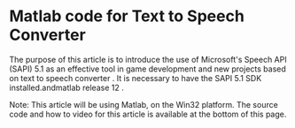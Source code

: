 # Matlab code for Text to Speech Converter

The purpose of this article is to introduce the use of Microsoft's Speech API (SAPI) 5.1 as an effective tool in game development and new projects based on text to speech converter . It is necessary to have the SAPI 5.1 SDK installed.andmatlab release 12 .

Note: This article will be using Matlab, on the Win32 platform. The source code and how to video for this article is available at the bottom of this page.
